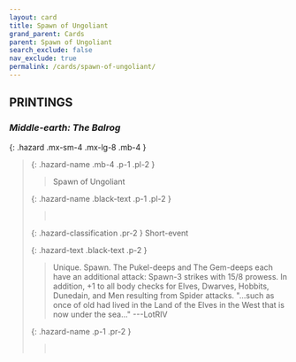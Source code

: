 ```yaml
---
layout: card
title: Spawn of Ungoliant
grand_parent: Cards
parent: Spawn of Ungoliant
search_exclude: false
nav_exclude: true
permalink: /cards/spawn-of-ungoliant/
---
```


## PRINTINGS


### _Middle-earth: The Balrog_

{: .hazard .mx-sm-4 .mx-lg-8 .mb-4 }
> {: .hazard-name .mb-4 .p-1 .pl-2 }
> > <div class="hazard-mp"></div>
> > <div class="card-name">Spawn of Ungoliant</div>
>
> {: .hazard-name .black-text .p-1 .pl-2 }
> > &nbsp;
>
> {: .hazard-classification .pr-2 }
> Short-event
>
> {: .hazard-text .black-text .p-2 }
> > Unique. Spawn. The Pukel-deeps and The Gem-deeps each have an additional attack: Spawn-3 strikes with 15/8 prowess. In addition, +1 to all body checks for Elves, Dwarves, Hobbits, Dunedain, and Men resulting from Spider attacks.  "...such as once of old had lived in the Land of the Elves in the West that is now under the sea..."  ---LotRIV 
>
> {: .hazard-name .p-1 .pr-2 }
> > <div class="card-shield"></div>
> > <div class="card-corruption">&nbsp;</div>
